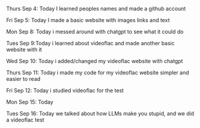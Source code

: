 Thurs Sep 4: Today I learned peoples names and made a github account

Fri Sep 5: Today I made a basic website with images links and text


Mon Sep 8: Today i messed around with chatgpt to see what it could do

Tues Sep 9:Today i learned about videoflac and made another basic website with it

Wed Sep 10: Today i added/changed my videoflac website with chatgpt

Thurs Sep 11: Today i made my code for my videoflac website simpler and easier to read

Fri Sep 12: Today i studied videoflac for the test


Mon Sep 15: Today 

Tues Sep 16: Today we talked about how LLMs make you stupid, and we did a videoflac test

